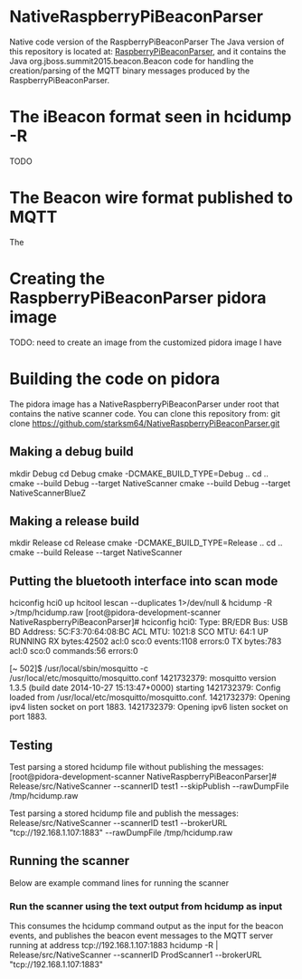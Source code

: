 # NativeRaspberryPiBeaconParser
Native code version of the RaspberryPiBeaconParser
The Java version of this repository is located at: [RaspberryPiBeaconParser](https://github.com/starksm64/RaspberryPiBeaconParser), and
it contains the Java org.jboss.summit2015.beacon.Beacon code for handling the creation/parsing of the MQTT binary
messages produced by the RaspberryPiBeaconParser.

# The iBeacon format seen in hcidump -R
TODO

# The Beacon wire format published to MQTT
The

# Creating the RaspberryPiBeaconParser pidora image
TODO: need to create an image from the customized pidora image I have

# Building the code on pidora
The pidora image has a NativeRaspberryPiBeaconParser under root that contains the native scanner code. You can clone
this repository from:
git clone https://github.com/starksm64/NativeRaspberryPiBeaconParser.git

## Making a debug build
mkdir Debug
cd Debug
cmake -DCMAKE_BUILD_TYPE=Debug ..
cd ..
cmake --build Debug --target NativeScanner
cmake --build Debug --target NativeScannerBlueZ

## Making a release build
mkdir Release
cd Release
cmake -DCMAKE_BUILD_TYPE=Release ..
cd ..
cmake --build Release --target NativeScanner

## Putting the bluetooth interface into scan mode
hciconfig hci0 up
hcitool lescan --duplicates 1>/dev/null &
hcidump -R >/tmp/hcidump.raw
[root@pidora-development-scanner NativeRaspberryPiBeaconParser]# hciconfig
hci0:	Type: BR/EDR  Bus: USB
	BD Address: 5C:F3:70:64:08:BC  ACL MTU: 1021:8  SCO MTU: 64:1
	UP RUNNING 
	RX bytes:42502 acl:0 sco:0 events:1108 errors:0
	TX bytes:783 acl:0 sco:0 commands:56 errors:0

[~ 502]$ /usr/local/sbin/mosquitto -c /usr/local/etc/mosquitto/mosquitto.conf
1421732379: mosquitto version 1.3.5 (build date 2014-10-27 15:13:47+0000) starting
1421732379: Config loaded from /usr/local/etc/mosquitto/mosquitto.conf.
1421732379: Opening ipv4 listen socket on port 1883.
1421732379: Opening ipv6 listen socket on port 1883.

## Testing
Test parsing a stored hcidump file without publishing the messages:
[root@pidora-development-scanner NativeRaspberryPiBeaconParser]# Release/src/NativeScanner --scannerID test1 --skipPublish --rawDumpFile /tmp/hcidump.raw 

Test parsing a stored hcidump file and publish the messages:
Release/src/NativeScanner --scannerID test1 --brokerURL "tcp://192.168.1.107:1883" --rawDumpFile /tmp/hcidump.raw

## Running the scanner
Below are example command lines for running the scanner
### Run the scanner using the text output from hcidump as input
This consumes the hcidump command output as the input for the beacon events, and publishes the beacon event
messages to the MQTT server running at address tcp://192.168.1.107:1883
hcidump -R | Release/src/NativeScanner --scannerID ProdScanner1 --brokerURL "tcp://192.168.1.107:1883"

### 